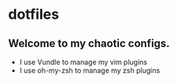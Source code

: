 # dotfiles
## Welcome to my chaotic configs.
- I use Vundle to manage my vim plugins
- I use oh-my-zsh to manage my zsh plugins
